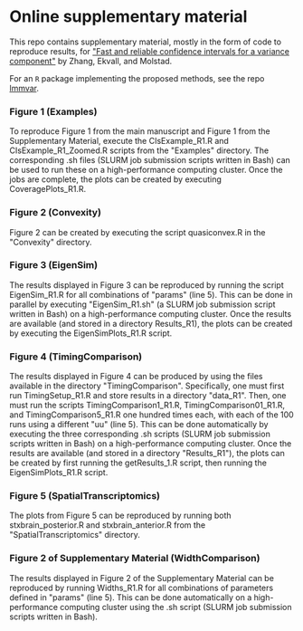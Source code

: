 # Online supplementary material
This repo contains supplementary material, mostly in the form of code to
reproduce results, for ["Fast and reliable confidence intervals for a variance
component"](https://arxiv.org/abs/2404.15060) by Zhang, Ekvall, and Molstad.

For an `R` package implementing the proposed methods, see the repo [lmmvar](https://github.com/yqzhang5972/lmmvar).

### Figure 1 (Examples)
To reproduce Figure 1 from the main manuscript and Figure 1 from the
Supplementary Material, execute the CIsExample_R1.R and CIsExample_R1_Zoomed.R
scripts from the "Examples" directory. The corresponding .sh files (SLURM job
submission scripts written in Bash) can be used to run these on a
high-performance computing cluster. Once the jobs are complete, the plots can be
created by executing CoveragePlots_R1.R. 

### Figure 2 (Convexity)
Figure 2 can be created by executing the script quasiconvex.R in the "Convexity"
directory. 

### Figure 3 (EigenSim)
The results displayed in Figure 3 can be reproduced by running the script
EigenSim_R1.R for all combinations of "params" (line 5). This can be done in
parallel by executing "EigenSim_R1.sh" (a SLURM job submission script written in
Bash) on a high-performance computing cluster. Once the results are available
(and stored in a directory Results_R1), the plots can be created by executing
the EigenSimPlots_R1.R script. 


### Figure 4  (TimingComparison)
The results displayed in Figure 4 can be produced by using the files available
in the directory "TimingComparison". Specifically, one must first run
TimingSetup_R1.R and store results in a directory "data_R1". Then, one must run
the scripts TimingComparison1_R1.R, TimingComparison01_R1.R, and
TimingComparison5_R1.R one hundred times each, with each of the 100 runs using a
different "uu" (line 5). This can be done automatically by executing the three
corresponding .sh scripts (SLURM job submission scripts written in Bash) on a
high-performance computing cluster. Once the results are available (and stored
in a directory "Results_R1"), the plots can be created by first running the
getResults_1.R script, then running the EigenSimPlots_R1.R script. 

### Figure 5 (SpatialTranscriptomics)
The plots from Figure 5 can be reproduced by running both stxbrain_posterior.R
and stxbrain_anterior.R from the "SpatialTranscriptomics" directory. 

### Figure 2 of Supplementary Material (WidthComparison)
The results displayed in Figure 2 of the Supplementary Material can be
reproduced by running Widths_R1.R for all combinations of parameters defined in
"params" (line 5). This can be done automatically on a high-performance
computing cluster using the .sh script (SLURM job submission scripts written in
Bash). 

